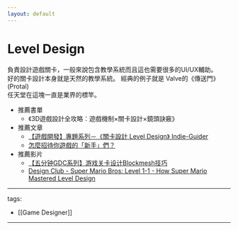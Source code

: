 ```yaml
---
layout: default
---
```

# Level Design

負責設計遊戲關卡，一般來說包含教學系統而且這也需要很多的UI/UX輔助。  
好的關卡設計本身就是天然的教學系統。 經典的例子就是 Valve的《傳送門》(Protal)  
任天堂在這塊一直是業界的標竿。

* 推薦書單
  * 《3D遊戲設計全攻略：遊戲機制×關卡設計×鏡頭訣竅》
* 推薦文章
  * [【遊戲開發】專題系列－《關卡設計 Level Design》 Indie-Guider](https://indie-guider.games/post/level-design/)
  * [怎麼招待你遊戲的「新手」們？](https://medium.com/that-game-designer/%E6%80%8E%E9%BA%BC%E6%8B%9B%E5%BE%85%E4%BD%A0%E9%81%8A%E6%88%B2%E7%9A%84-%E6%96%B0%E6%89%8B-%E5%80%91-f43cc4b8bb6e)
* 推薦影片
  * [【五分钟GDC系列】游戏关卡设计Blockmesh技巧](https://www.youtube.com/watch?v=fZ2ueLnpRPM)
  * [Design Club - Super Mario Bros: Level 1-1 - How Super Mario Mastered Level Design](https://youtu.be/ZH2wGpEZVgE)

---
tags:
  - [[Game Designer]]
  
---
